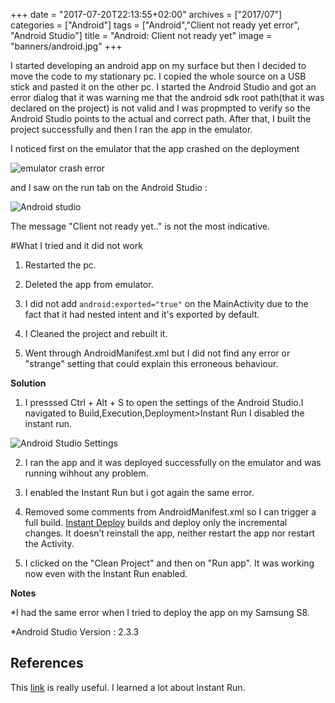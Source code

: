 +++
date = "2017-07-20T22:13:55+02:00"
archives = ["2017/07"]
categories = ["Android"]
tags = ["Android","Client not ready yet error", "Android Studio"]
title = "Android: Client not ready yet"
image = "banners/android.jpg"
+++

I started developing an android app on my surface but then I decided  to move the code to my stationary pc. I copied the whole source on a USB stick and pasted it on the other pc. 
I started the Android Studio and got an error dialog that it was warning me that the android sdk root path(that it was declared on the project) is not valid and I was propmpted to verify so the Android Studio points to the actual and correct path.
After that, I built the project successfully and then I ran the app in the emulator. 

I noticed first on the emulator that the app crashed on the deployment

![emulator crash error](/images/emulator_crash.jpg)

and I saw on the run tab on the Android Studio :

![Android studio](/images/error.JPG)

The message "Client not ready yet.." is not the most indicative. 

#What I tried and it did not work

1. Restarted the pc.

2. Deleted the app from emulator.

3. I did not add ``android:exported="true"`` on the MainActivity due to the fact that it had nested intent and it's exported by default. 

4. I Cleaned the project and rebuilt it. 

5. Went through AndroidManifest.xml but I did not find any error or "strange" setting that could explain this erroneous behaviour.

**Solution**

1. I presssed Ctrl + Alt + S to open the settings of the Android Studio.I navigated to  Build,Execution,Deployment>Instant Run I disabled the instant run.

![Android Studio Settings](/images/AndroidStudioSettings.JPG)

2. I ran the app and it was deployed successfully on the emulator and was running wihhout any problem.

3. I enabled the Instant Run  but i got again the same error.

4. Removed some comments from AndroidManifest.xml so I can trigger a full build.  [Instant Deploy](https://medium.com/google-developers/instant-run-how-does-it-work-294a1633367f) builds and deploy only the incremental changes.
It doesn’t reinstall the app, neither restart the app nor restart the Activity.

5. I clicked on the "Clean Project" and then on "Run app". It was working now even with the Instant Run enabled.

**Notes**

*I had the same error when I tried to deploy the app on my Samsung S8. 

*Android Studio Version : 2.3.3

## References
 This [link](https://medium.com/google-developers/instant-run-how-does-it-work-294a1633367f) is really useful. I learned a lot about Instant Run.